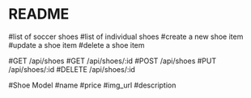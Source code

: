 # README

#list of soccer shoes
#list of individual shoes
#create a new shoe item
#update a shoe item
#delete a shoe item

#GET /api/shoes
#GET /api/shoes/:id
#POST /api/shoes
#PUT /api/shoes/:id
#DELETE /api/shoes/:id


#Shoe Model
#name
#price
#img_url
#description
